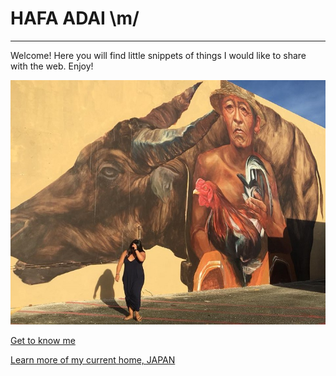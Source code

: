 # HAFA ADAI  \m/
--- 
Welcome!  Here you will find little snippets of things I would like to share with the web.  Enjoy!

![GUAM](GU.jpg)


[Get to know me](bio)

[Learn more of my current home, JAPAN](topic)
